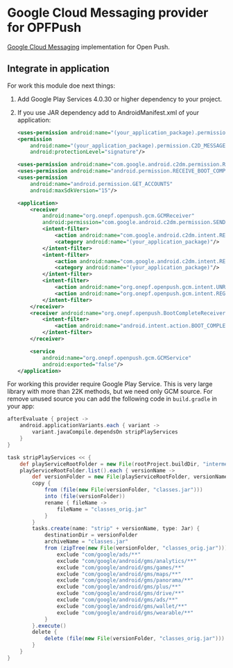 # Google Cloud Messaging provider for OPFPush

[Google Cloud Messaging][1] implementation for Open Push.


## Integrate in application

For work this module doe next things:
1. Add Google Play Services 4.0.30 or higher dependency to your project.

2. If you use JAR dependency add to AndroidManifest.xml of your application:
    ````xml
    <uses-permission android:name="(your_application_package).permission.C2D_MESSAGE"/>
    <permission
        android:name="(your_application_package).permission.C2D_MESSAGE"
        android:protectionLevel="signature"/>

    <uses-permission android:name="com.google.android.c2dm.permission.RECEIVE"/>
    <uses-permission android:name="android.permission.RECEIVE_BOOT_COMPLETED"/>
    <uses-permission
        android:name="android.permission.GET_ACCOUNTS"
        android:maxSdkVersion="15"/>

    <application>
        <receiver
            android:name="org.onepf.openpush.gcm.GCMReceiver"
            android:permission="com.google.android.c2dm.permission.SEND">
            <intent-filter>
                <action android:name="com.google.android.c2dm.intent.RECEIVE"/>
                <category android:name="(your_application_package)"/>
            </intent-filter>
            <intent-filter>
                <action android:name="com.google.android.c2dm.intent.REGISTRATION"/>
                <category android:name="(your_application_package)"/>
            </intent-filter>
            <intent-filter>
                <action android:name="org.onepf.openpush.gcm.intent.UNREGISTRATION"/>
                <action android:name="org.onepf.openpush.gcm.intent.REGISTRATION"/>
            </intent-filter>
        </receiver>
        <receiver android:name="org.onepf.openpush.BootCompleteReceiver">
            <intent-filter>
                <action android:name="android.intent.action.BOOT_COMPLETED"/>
            </intent-filter>
        </receiver>

        <service
            android:name="org.onepf.openpush.gcm.GCMService"
            android:exported="false"/>
    </application>
    ````

For working this provider require Google Play Service. This is very large library with more than
22K methods, but we need only GCM source. For remove unused source you can add the
following code in `build.gradle` in your app:

````groovy
afterEvaluate { project ->
    android.applicationVariants.each { variant ->
        variant.javaCompile.dependsOn stripPlayServices
    }
}

task stripPlayServices << {
    def playServiceRootFolder = new File(rootProject.buildDir, "intermediates/exploded-aar/com.google.android.gms/play-services/")
    playServiceRootFolder.list().each { versionName ->
        def versionFolder = new File(playServiceRootFolder, versionName)
        copy {
            from (file(new File(versionFolder, "classes.jar")))
            into (file(versionFolder))
            rename { fileName ->
                fileName = "classes_orig.jar"
            }
        }
        tasks.create(name: "strip" + versionName, type: Jar) {
            destinationDir = versionFolder
            archiveName = "classes.jar"
            from (zipTree(new File(versionFolder, "classes_orig.jar"))) {
                exclude "com/google/ads/**"
                exclude "com/google/android/gms/analytics/**"
                exclude "com/google/android/gms/games/**"
                exclude "com/google/android/gms/maps/**"
                exclude "com/google/android/gms/panorama/**"
                exclude "com/google/android/gms/plus/**"
                exclude "com/google/android/gms/drive/**"
                exclude "com/google/android/gms/ads/**"
                exclude "com/google/android/gms/wallet/**"
                exclude "com/google/android/gms/wearable/**"
            }
        }.execute()
        delete {
            delete (file(new File(versionFolder, "classes_orig.jar")))
        }
    }
}
````

[1]: https://developer.android.com/google/gcm/index.html
